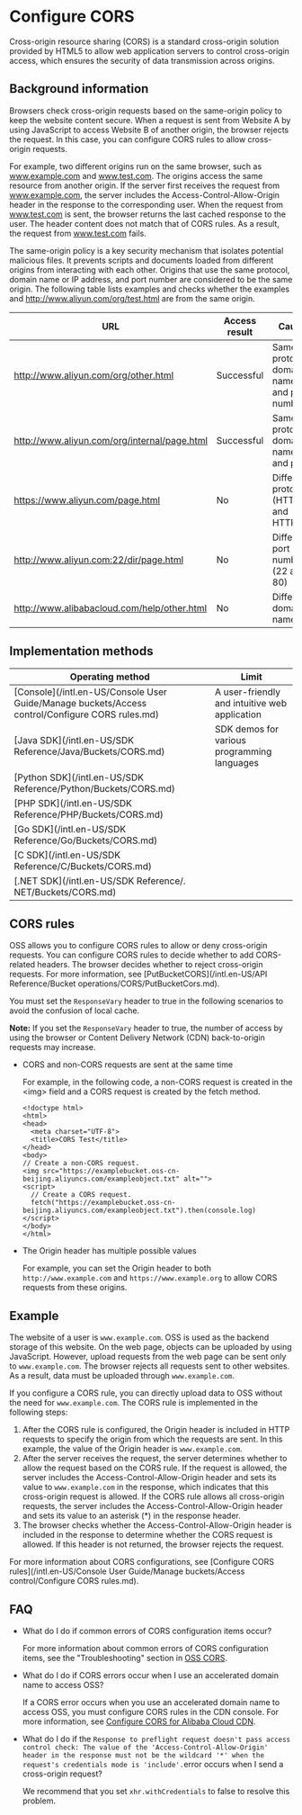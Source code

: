 # Configure CORS

Cross-origin resource sharing \(CORS\) is a standard cross-origin solution provided by HTML5 to allow web application servers to control cross-origin access, which ensures the security of data transmission across origins.

## Background information

Browsers check cross-origin requests based on the same-origin policy to keep the website content secure. When a request is sent from Website A by using JavaScript to access Website B of another origin, the browser rejects the request. In this case, you can configure CORS rules to allow cross-origin requests.

For example, two different origins run on the same browser, such as www.example.com and www.test.com. The origins access the same resource from another origin. If the server first receives the request from www.example.com, the server includes the Access-Control-Allow-Origin header in the response to the corresponding user. When the request from www.test.com is sent, the browser returns the last cached response to the user. The header content does not match that of CORS rules. As a result, the request from www.test.com fails.

The same-origin policy is a key security mechanism that isolates potential malicious files. It prevents scripts and documents loaded from different origins from interacting with each other. Origins that use the same protocol, domain name or IP address, and port number are considered to be the same origin. The following table lists examples and checks whether the examples and http://www.aliyun.com/org/test.html are from the same origin.

|URL|Access result|Cause|
|---|-------------|-----|
|http://www.aliyun.com/org/other.html|Successful|Same protocol, domain name, and port number|
|http://www.aliyun.com/org/internal/page.html|Successful|Same protocol, domain name, and port|
|https://www.aliyun.com/page.html|No|Different protocols \(HTTP and HTTPS\)|
|http://www.aliyun.com:22/dir/page.html|No|Different port numbers \(22 and 80\)|
|http://www.alibabacloud.com/help/other.html|No|Different domain names|

## Implementation methods

|Operating method|Limit|
|----------------|-----|
|[Console](/intl.en-US/Console User Guide/Manage buckets/Access control/Configure CORS rules.md)|A user-friendly and intuitive web application|
|[Java SDK](/intl.en-US/SDK Reference/Java/Buckets/CORS.md)|SDK demos for various programming languages|
|[Python SDK](/intl.en-US/SDK Reference/Python/Buckets/CORS.md)|
|[PHP SDK](/intl.en-US/SDK Reference/PHP/Buckets/CORS.md)|
|[Go SDK](/intl.en-US/SDK Reference/Go/Buckets/CORS.md)|
|[C SDK](/intl.en-US/SDK Reference/C/Buckets/CORS.md)|
|[.NET SDK](/intl.en-US/SDK Reference/. NET/Buckets/CORS.md)|

## CORS rules

OSS allows you to configure CORS rules to allow or deny cross-origin requests. You can configure CORS rules to decide whether to add CORS-related headers. The browser decides whether to reject cross-origin requests. For more information, see [PutBucketCORS](/intl.en-US/API Reference/Bucket operations/CORS/PutBucketCors.md).

You must set the `ResponseVary` header to true in the following scenarios to avoid the confusion of local cache.

**Note:** If you set the `ResponseVary` header to true, the number of access by using the browser or Content Delivery Network \(CDN\) back-to-origin requests may increase.

-   CORS and non-CORS requests are sent at the same time

    For example, in the following code, a non-CORS request is created in the <img\> field and a CORS request is created by the fetch method.

    ```
    <!doctype html>
    <html>
    <head>
      <meta charset="UTF-8">
      <title>CORS Test</title>
    </head>
    <body>
    // Create a non-CORS request. 
    <img src="https://examplebucket.oss-cn-beijing.aliyuncs.com/exampleobject.txt" alt="">
    <script>
      // Create a CORS request. 
      fetch("https://examplebucket.oss-cn-beijing.aliyuncs.com/exampleobject.txt").then(console.log)
    </script>
    </body>
    </html>
    ```

-   The Origin header has multiple possible values

    For example, you can set the Origin header to both `http://www.example.com` and `https://www.example.org` to allow CORS requests from these origins.


## Example

The website of a user is `www.example.com`. OSS is used as the backend storage of this website. On the web page, objects can be uploaded by using JavaScript. However, upload requests from the web page can be sent only to `www.example.com`. The browser rejects all requests sent to other websites. As a result, data must be uploaded through `www.example.com`.

If you configure a CORS rule, you can directly upload data to OSS without the need for `www.example.com`. The CORS rule is implemented in the following steps:

1.  After the CORS rule is configured, the Origin header is included in HTTP requests to specify the origin from which the requests are sent. In this example, the value of the Origin header is `www.example.com`.
2.  After the server receives the request, the server determines whether to allow the request based on the CORS rule. If the request is allowed, the server includes the Access-Control-Allow-Origin header and sets its value to `www.example.com` in the response, which indicates that this cross-origin request is allowed. If the CORS rule allows all cross-origin requests, the server includes the Access-Control-Allow-Origin header and sets its value to an asterisk \(\*\) in the response header.
3.  The browser checks whether the Access-Control-Allow-Origin header is included in the response to determine whether the CORS request is allowed. If this header is not returned, the browser rejects the request.

For more information about CORS configurations, see [Configure CORS rules](/intl.en-US/Console User Guide/Manage buckets/Access control/Configure CORS rules.md).

## FAQ

-   What do I do if common errors of CORS configuration items occur?

    For more information about common errors of CORS configuration items, see the "Troubleshooting" section in [OSS CORS]().

-   What do I do if CORS errors occur when I use an accelerated domain name to access OSS?

    If a CORS error occurs when you use an accelerated domain name to access OSS, you must configure CORS rules in the CDN console. For more information, see [Configure CORS for Alibaba Cloud CDN](https://www.alibabacloud.com/help/zh/faq-detail/40183.htm).

-   What do I do if the `Response to preflight request doesn't pass access control check: The value of the 'Access-Control-Allow-Origin' header in the response must not be the wildcard '*' when the request's credentials mode is 'include'.`error occurs when I send a cross-origin request?

    We recommend that you set `xhr.withCredentials` to false to resolve this problem.


